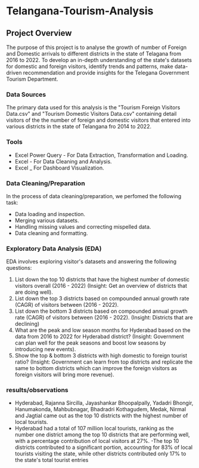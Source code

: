 # Telangana-Tourism-Analysis

## Project Overview
The purpose of this project is to analyse the growth of number of Foreign and Domestic arrivals to different districts in the state of Telagana from 2016 to 2022. To develop an in-depth understanding of the state's datasets for domestic and foreign visitors, identify trends and patterns, make data-driven recommendation and provide insights for the Telegana Government Tourism Department.

### Data Sources
The primary data used for this analysis is the "Tourism Foreign Visitors Data.csv" and "Tourism Domestic Visitors Data.csv" containing detail visitors of the the number of foreign and domestic visitors that entered into various districts in the state of Telangana fro 2014 to 2022.

### Tools
- Excel Power Query - For Data Extraction, Transformation and Loading.
- Excel - For Data Cleaning and Analysis.
- Excel _ For Dashboard Visualization.

### Data Cleaning/Preparation
In the process of data cleaning/preparation, we perfomed the following task:
- Data loading and inspection.
- Merging various datasets.
- Handling missing values and correcting mispelled data.
- Data cleaning and formatting.
  
### Exploratory Data Analysis (EDA)
EDA involves exploring visitor's datasets and answering the following questions:
1. List down the top 10 districts that have the highest number of domestic
visitors overall (2016 - 2022) (Insight: Get an overview of districts that are doing well).
2. List down the top 3 districts based on compounded annual growth rate
(CAGR) of visitors between (2016 - 2022).
3. List down the bottom 3 districts based on compounded annual growth rate
(CAGR) of visitors between (2016 - 2022).
(Insight: Districts that are declining)
4. What are the peak and low season months for Hyderabad based on the
data from 2016 to 2022 for Hyderabad district?
(Insight: Government can plan well for the peak seasons and boost low
seasons by introducing new events).
5. Show the top & bottom 3 districts with high domestic to foreign tourist
ratio?
(Insight: Government can learn from top districts and replicate the same to
bottom districts which can improve the foreign visitors as foreign visitors
will bring more revenue).


### results/observations
- Hyderabad, Rajanna Sircilla, Jayashankar Bhoopalpally, Yadadri Bhongir, Hanumakonda, Mahbubnagar, Bhadradri Kothagudem, Medak, Nirmal and Jagtial came out as the top 10 districts with the highest number of 
  local tourists.
- Hyderabad had a total of 107 million local tourists, ranking as the number one district among the top 10 districts that are performing well, with a percentage contribution of local visitors at 27%.
-The top 10 districts contributed to a significant portion, accounting for 83% of local tourists visiting the state, while other districts contributed only 17% to the state's total tourist entries


